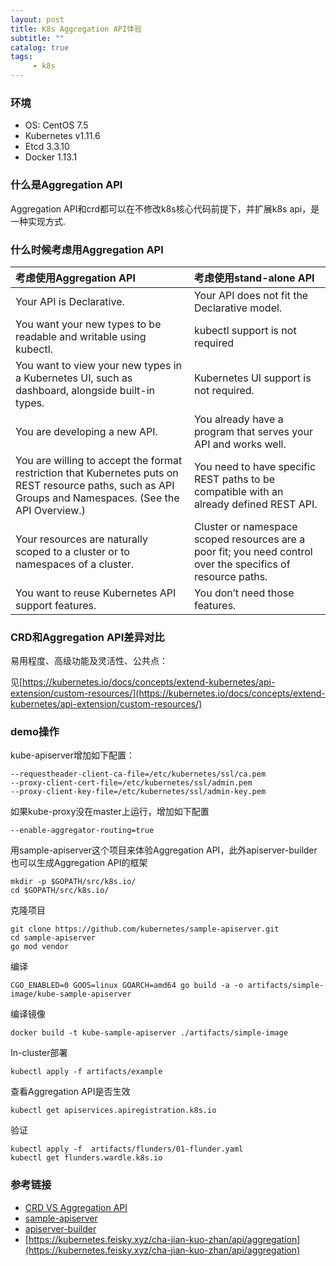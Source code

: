 ```yaml
---
layout: post
title: K8s Aggregation API体验
subtitle: ""
catalog: true
tags:
     - k8s
---
```


### 环境

- OS: CentOS 7.5
- Kubernetes v1.11.6
- Etcd 3.3.10
- Docker 1.13.1

### 什么是Aggregation API

Aggregation API和crd都可以在不修改k8s核心代码前提下，并扩展k8s api，是一种实现方式.


### 什么时候考虑用Aggregation API

|  考虑使用Aggregation API    |  考虑使用stand-alone API    | 
| :----  | :---- | 
| Your API is Declarative.	| Your API does not fit the Declarative model. |
|  You want your new types to be readable and writable using kubectl. |	kubectl support is not required |
|  You want to view your new types in a Kubernetes UI, such as dashboard, alongside built-in types.	| Kubernetes UI support is not required.
|  You are developing a new API.	 | You already have a program that serves your API and works well.
|  You are willing to accept the format restriction that Kubernetes puts on REST resource paths, such as API Groups and Namespaces. (See the API Overview.)	| You need to have specific REST paths to be compatible with an already defined REST API.
|  Your resources are naturally scoped to a cluster or to namespaces of a cluster.	| Cluster or namespace scoped resources are a poor fit; you need control over the specifics of resource paths.
|  You want to reuse Kubernetes API support features.	| You don’t need those features.



### CRD和Aggregation API差异对比

易用程度、高级功能及灵活性、公共点：

见[https://kubernetes.io/docs/concepts/extend-kubernetes/api-extension/custom-resources/](https://kubernetes.io/docs/concepts/extend-kubernetes/api-extension/custom-resources/)


### demo操作

kube-apiserver增加如下配置：

```
--requestheader-client-ca-file=/etc/kubernetes/ssl/ca.pem
--proxy-client-cert-file=/etc/kubernetes/ssl/admin.pem
--proxy-client-key-file=/etc/kubernetes/ssl/admin-key.pem
```

如果kube-proxy没在master上运行，增加如下配置

```
--enable-aggregator-routing=true
```

用sample-apiserver这个项目来体验Aggregation API，此外apiserver-builder也可以生成Aggregation API的框架

```
mkdir -p $GOPATH/src/k8s.io/
cd $GOPATH/src/k8s.io/
```

克隆项目
```
git clone https://github.com/kubernetes/sample-apiserver.git
cd sample-apiserver
go mod vendor
```

编译
```
CGO_ENABLED=0 GOOS=linux GOARCH=amd64 go build -a -o artifacts/simple-image/kube-sample-apiserver
```

编译镜像
```
docker build -t kube-sample-apiserver ./artifacts/simple-image
```

In-cluster部署
```
kubectl apply -f artifacts/example
```

查看Aggregation API是否生效
```
kubectl get apiservices.apiregistration.k8s.io 
```

验证
```
kubectl apply -f  artifacts/flunders/01-flunder.yaml
kubectl get flunders.wardle.k8s.io 
``` 

### 参考链接

- [CRD VS Aggregation API](https://kubernetes.io/docs/concepts/extend-kubernetes/api-extension/custom-resources/)
- [sample-apiserver](https://github.com/kubernetes/sample-apiserver)
- [apiserver-builder](https://github.com/kubernetes-incubator/apiserver-builder-alpha/tree/master)
- [https://kubernetes.feisky.xyz/cha-jian-kuo-zhan/api/aggregation](https://kubernetes.feisky.xyz/cha-jian-kuo-zhan/api/aggregation)